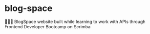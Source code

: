 # blog-space
👩🏻‍💻 BlogSpace website built while learning to work with APIs through Frontend Developer Bootcamp on Scrimba
